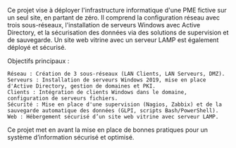 Ce projet vise à déployer l'infrastructure informatique d'une PME fictive sur un seul site, en partant de zéro. Il comprend la configuration réseau avec trois sous-réseaux, l'installation de serveurs Windows avec Active Directory, et la sécurisation des données via des solutions de supervision et de sauvegarde. Un site web vitrine avec un serveur LAMP est également déployé et sécurisé.

Objectifs principaux :

    Réseau : Création de 3 sous-réseaux (LAN Clients, LAN Serveurs, DMZ).
    Serveurs : Installation de serveurs Windows 2019, mise en place d'Active Directory, gestion de domaines et PKI.
    Clients : Intégration de clients Windows dans le domaine, configuration de serveurs fichiers.
    Sécurité : Mise en place d'une supervision (Nagios, Zabbix) et de la sauvegarde automatique des données (GLPI, scripts Bash/PowerShell).
    Web : Hébergement sécurisé d’un site web vitrine avec serveur LAMP. 

Ce projet met en avant la mise en place de bonnes pratiques pour un système d’information sécurisé et optimisé.
